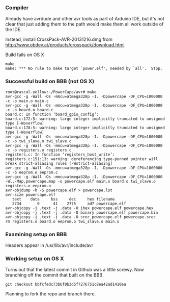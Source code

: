 ### Compiler ###

Already have avrdude and other avr tools as part of Arduino IDE, but it's not clear that just adding them to the path would make them all work outside of the IDE.

Instead, install CrossPack-AVR-20131216.dmg from http://www.obdev.at/products/crosspack/download.html

Build fails on OS X

    make
    make: *** No rule to make target `power.elf', needed by `all'.  Stop.

### Successful build on BBB (not OS X) ###

    root@rascal-yellow:~/PowerCape/avr# make
    avr-gcc -g -Wall -Os -mmcu=atmega328p -I. -Dpowercape -DF_CPU=1000000   -c -o main.o main.c
    avr-gcc -g -Wall -Os -mmcu=atmega328p -I. -Dpowercape -DF_CPU=1000000   -c -o board.o board.c
    board.c: In function ‘board_gpio_config’:
    board.c:172:5: warning: large integer implicitly truncated to unsigned type [-Woverflow]
    board.c:178:5: warning: large integer implicitly truncated to unsigned type [-Woverflow]
    avr-gcc -g -Wall -Os -mmcu=atmega328p -I. -Dpowercape -DF_CPU=1000000   -c -o twi_slave.o twi_slave.c
    avr-gcc -g -Wall -Os -mmcu=atmega328p -I. -Dpowercape -DF_CPU=1000000   -c -o registers.o registers.c
    registers.c: In function ‘registers_host_write’:
    registers.c:151:13: warning: dereferencing type-punned pointer will break strict-aliasing rules [-Wstrict-aliasing]
    avr-gcc -g -Wall -Os -mmcu=atmega328p -I. -Dpowercape -DF_CPU=1000000   -c -o eeprom.o eeprom.c
    avr-gcc -g -Wall -Os -mmcu=atmega328p -I. -Dpowercape -DF_CPU=1000000 -Wl,-Map,powercape.map -o powercape.elf main.o board.o twi_slave.o registers.o eeprom.o 
    avr-objdump -h -S powercape.elf > powercape.lst
    avr-size powercape.elf
       text	   data	    bss	    dec	    hex	filename
       2734	      0	     41	   2775	    ad7	powercape.elf
    avr-objcopy -j .text -j .data -O ihex powercape.elf powercape.hex
    avr-objcopy -j .text -j .data -O binary powercape.elf powercape.bin
    avr-objcopy -j .text -j .data -O srec powercape.elf powercape.srec
    rm registers.o board.o eeprom.o twi_slave.o main.o

### Examining setup on BBB ###

Headers appear in /usr/lib/avr/include/avr

### Working setup on OS X ###

Turns out that the latest commit in Github was a little screwy. Now branching off the commit that built on the BBB.

    git checkout bbfcfedc73b6f0b3d5f7276751c8ea42ad1410ea

Planning to fork the repo and branch there.
